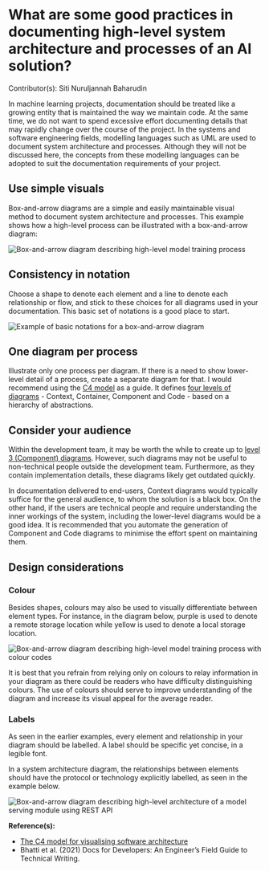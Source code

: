 # What are some good practices in documenting high-level system architecture and processes of an AI solution?

Contributor(s): Siti Nuruljannah Baharudin

In machine learning projects, documentation should be treated like a growing entity that is maintained the way we maintain code. At the same time, we do not want to spend excessive effort documenting details that may rapidly change over the course of the project. In the systems and software engineering fields, modelling languages such as UML are used to document system architecture and processes. Although they will not be discussed here, the concepts from these modelling languages can be adopted to suit the documentation requirements of your project. 

## Use simple visuals 

Box-and-arrow diagrams are a simple and easily maintainable visual method to document system architecture and processes. This example shows how a high-level process can be illustrated with a box-and-arrow diagram:

![Box-and-arrow diagram describing high-level model training process](/book/assets/images/diagrams/box-arrow-example1.png)


## Consistency in notation

Choose a shape to denote each element and a line to denote each relationship or flow, and stick to these choices for all diagrams used in your documentation. This basic set of notations is a good place to start. 

![Example of basic notations for a box-and-arrow diagram](/book/assets/images/diagrams/box-arrow-notation-example.png)


## One diagram per process

Illustrate only one process per diagram. If there is a need to show lower-level detail of a process, create a separate diagram for that. I would recommend using the [C4 model](https://c4model.com/) as a guide. It defines [four levels of diagrams](https://c4model.com/#SystemContextDiagram) - Context, Container, Component and Code - based on a hierarchy of abstractions.

## Consider your audience

Within the development team, it may be worth the while to create up to [level 3 (Component) diagrams](https://c4model.com/#ComponentDiagram). However, such diagrams may not be useful to non-technical people outside the development team. Furthermore, as they contain implementation details, these diagrams likely get outdated quickly. 

In documentation delivered to end-users, Context diagrams would typically suffice for the general audience, to whom the solution is a black box. On the other hand, if the users are technical people and require understanding the inner workings of the system, including the lower-level diagrams would be a good idea. It is recommended that you automate the generation of Component and Code diagrams to minimise the effort spent on maintaining them.

## Design considerations

### Colour

Besides shapes, colours may also be used to visually differentiate between element types. For instance, in the diagram below, purple is used to denote a remote storage location while yellow is used to denote a local storage location.

![Box-and-arrow diagram describing high-level model training process with colour codes](/book/assets/images/diagrams/box-arrow-example2.png)


It is best that you refrain from relying only on colours to relay information in your diagram as there could be readers who have difficulty distinguishing colours. The use of colours should serve to improve understanding of the diagram and increase its visual appeal for the average reader.

### Labels

As seen in the earlier examples, every element and relationship in your diagram should be labelled. A label should be specific yet concise, in a legible font.

In a system architecture diagram, the relationships between elements should have the protocol or technology explicitly labelled, as seen in the example below. 

![Box-and-arrow diagram describing high-level architecture of a model serving module using REST API](/book/assets/images/diagrams/box-arrow-example3.png)


__Reference(s):__ 
- [The C4 model for visualising software architecture](https://c4model.com/)
- Bhatti et al. (2021) Docs for Developers: An Engineer’s Field Guide to Technical Writing.
